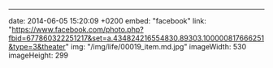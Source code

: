 ---
date: 2014-06-05 15:20:09 +0200
embed: "facebook"
link: "https://www.facebook.com/photo.php?fbid=677860322251217&set=a.434824216554830.89303.100000817666251&type=3&theater"
img: "/img/life/00019_item.md.jpg"
imageWidth: 530
imageHeight: 299
